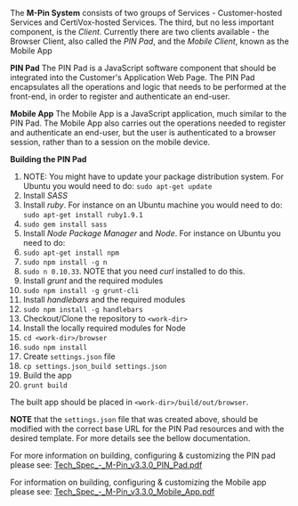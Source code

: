 The **M-Pin System** consists of two groups of Services - Customer-hosted Services and CertiVox-hosted Services.
The third, but no less important component, is the *Client*. Currently there are two clients available - the Browser Client, also called the *PIN Pad*, and the *Mobile Client*, known as the Mobile App

**PIN Pad**
The PIN Pad is a JavaScript software component that should be integrated into the Customer's Application Web Page. The PIN Pad encapsulates all the operations and logic that needs to be performed at the front-end, in order to register and authenticate an end-user.

**Mobile App**
The Mobile App is a JavaScript application, much similar to the PIN Pad. The Mobile App also carries out the operations needed to register and authenticate an end-user, but the user is authenticated to a browser session, rather than to a session on the mobile device.

**Building the PIN Pad**
1. NOTE: You might have to update your package distribution system. For Ubuntu you would need to do: `sudo apt-get update`
2. Install *SASS*
  1. Install *ruby*. For instance on an Ubuntu machine you would need to do: `sudo apt-get install ruby1.9.1`
  2. `sudo gem install sass`
3. Install *Node Package Manager* and *Node*. For instance on Ubuntu you need to do:
  1. `sudo apt-get install npm`
  2. `sudo npm install -g n`
  3. `sudo n 0.10.33`. NOTE that you need *curl* installed to do this.
4. Install *grunt* and the required modules
  1. `sudo npm install -g grunt-cli`
5. Install *handlebars* and the required modules
  1. `sudo npm install -g handlebars`
6. Checkout/Clone the repository to `<work-dir>`
7. Install the locally required modules for Node
  1. `cd <work-dir>/browser`
  2. `sudo npm install`
8. Create `settings.json` file
  1. `cp settings.json_build settings.json`
9. Build the app
  1. `grunt build`

The built app should be placed in `<work-dir>/build/out/browser`.

**NOTE** that the `settings.json` file that was created above, should be modified with the correct base URL for the PIN Pad resources and with the desired template. For more details see the bellow documentation.

For more information on building, configuring & customizing the PIN pad please see:
[Tech_Spec_-_M-Pin_v3.3.0_PIN_Pad.pdf](/Tech_Spec_-_M-Pin_v3.3.0_PIN_Pad.pdf)

For information on building, configuring & customizing the Mobile app please see:
[Tech_Spec_-_M-Pin_v3.3.0_Mobile_App.pdf](/Tech_Spec_-_M-Pin_v3.3.0_Mobile_App.pdf)
